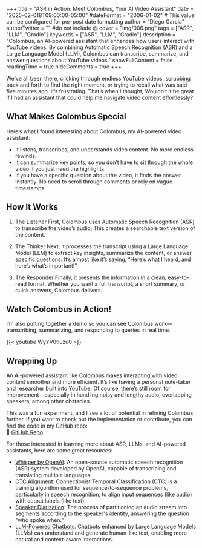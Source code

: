 +++
title = "ASR in Action: Meet Colombus, Your AI Video Assistant"
date = "2025-02-018T09:00:00-05:00"
#dateFormat = "2006-01-02" # This value can be configured for per-post date formatting
author = "Diego Garcia"
authorTwitter = "" #do not include @
cover = "img/006.png"
tags = ["ASR", "LLM", "Gradio"]
keywords = ["ASR", "LLM", "Gradio"]
description = "Colombus, an AI-powered assistant that enhances how users interact with YouTube videos. By combining Automatic Speech Recognition (ASR) and a Large Language Model (LLM), Colombus can transcribe, summarize, and answer questions about YouTube videos."
showFullContent = false
readingTime = true
hideComments = true
+++

We’ve all been there, clicking through endless YouTube videos, scrubbing back and forth to find the right moment, or trying to recall what was said five minutes ago. It’s frustrating. That’s when I thought, Wouldn’t it be great if I had an assistant that could help me navigate video content effortlessly?

## What Makes Colombus Special
Here’s what I found interesting about Colombus, my AI-powered video assistant:

- It listens, transcribes, and understands video content. No more endless rewinds.
- It can summarize key points, so you don’t have to sit through the whole video if you just need the highlights.
- If you have a specific question about the video, it finds the answer instantly. No need to scroll through comments or rely on vague timestamps.

## How It Works
1. The Listener
   First, Colombus uses Automatic Speech Recognition (ASR) to transcribe the video’s audio. This creates a searchable text version of the content.

2. The Thinker
   Next, it processes the transcript using a Large Language Model (LLM) to extract key insights, summarize the content, or answer specific questions. It’s almost like it’s saying, “Here’s what I heard, and here’s what’s important!”

3. The Responder
   Finally, it presents the information in a clean, easy-to-read format. Whether you want a full transcript, a short summary, or quick answers, Colombus delivers.

## Watch Colombus in Action!
I’m also putting together a demo so you can see Colombus work—transcribing, summarizing, and responding to queries in real time.

{{< youtube WyYV0tILzu0 >}}

## Wrapping Up
An AI-powered assistant like Colombus makes interacting with video content smoother and more efficient. It’s like having a personal note-taker and researcher built into YouTube. Of course, there’s still room for improvement—especially in handling noisy and lengthy audio, overlapping speakers, among other obstacles.

This was a fun experiment, and I see a lot of potential in refining Colombus further. If you want to check out the implementation or contribute, you can find the code in my GitHub repo: <br>
   🔗 [GitHub Repo](https://github.com/dgarciarieckhof/media.alchemy)


For those interested in learning more about ASR, LLMs, and AI-powered assistants, here are some great resources:

- [Whisper by OpenAI](https://openai.com/index/whisper/): An open-source automatic speech recognition (ASR) system developed by OpenAI, capable of transcribing and translating multiple languages.
- [CTC Alignment](https://pytorch.org/audio/stable/tutorials/forced_alignment_tutorial.html): Connectionist Temporal Classification (CTC) is a training algorithm used for sequence-to-sequence problems, particularly in speech recognition, to align input sequences (like audio) with output labels (like text).
- [Speaker Diarization](https://docs.nvidia.com/nemo-framework/user-guide/24.09/nemotoolkit/asr/speaker_diarization/intro.html): The process of partitioning an audio stream into segments according to the speaker's identity, answering the question "who spoke when."
- [LLM-Powered Chatbots](https://arxiv.org/abs/2406.16937): Chatbots enhanced by Large Language Models (LLMs) can understand and generate human-like text, enabling more natural and context-aware interactions.